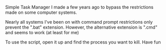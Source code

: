 Simple Task Manager I made a few years ago to bypass the restrictions made on some computer systems.

Nearly all systems I've been on with command prompt restrictions only prevent the ".bat" extension. However, the alternative extension is ".cmd" and seems to work (at least for me)

To use the script, open it up and find the process you want to kill. Have fun

